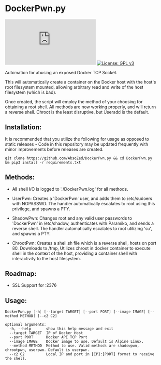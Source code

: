 # DockerPwn.py
[![GitHub release](https://img.shields.io/github/v/release/AbsoZed/DockerPwn.py)](https://GitHub.com/AbsoZed/DockerPwn.py/releases/)
[![License: GPL v3](https://img.shields.io/badge/License-GPLv3-blue.svg)](https://www.gnu.org/licenses/gpl-3.0)


Automation for abusing an exposed Docker TCP Socket.

This will automatically create a container on the Docker host with the host's root filesystem mounted,
allowing arbitrary read and write of the host filesystem (which is bad).

Once created, the script will employ the method of your choosing for obtaining a root shell. All methods are
now working properly, and will return a reverse shell. Chroot is the least disruptive, but Useradd is the default.

## Installation:

It is recommended that you utilize the following for usage as opposed to static releases - Code in this repository may be updated frequently with minor improvements before releases are created.

``` git clone https://github.com/AbsoZed/DockerPwn.py && cd DockerPwn.py && pip3 install -r requirements.txt ```


## Methods:

- All shell I/O is logged to './DockerPwn.log' for all methods.

- UserPwn: Creates a 'DockerPwn' user, and adds them to /etc/sudoers with NOPASSWD. The handler automatically escalates to
           root using this privilege, and spawns a PTY.

- ShadowPwn: Changes root and any valid user passwords to 'DockerPwn' in /etc/shadow, authenticates with Paramiko, 
             and sends a reverse shell. The handler automatically escalates to root utilizing 'su', and spawns a PTY.

- ChrootPwn: Creates a shell.sh file which is a reverse shell, hosts on port 80. Downloads to /tmp, 
             Utilizes chroot in docker container to execute shell in the context of the host, providing 
             a container shell with interactivity to the host filesystem.

## Roadmap:
 
- SSL Support for :2376

## Usage:
```
DockerPwn.py [-h] [--target TARGET] [--port PORT] [--image IMAGE] [--method METHOD] [--c2 C2]

optional arguments:
  -h, --help       show this help message and exit
  --target TARGET  IP of Docker Host
  --port PORT      Docker API TCP Port
  --image IMAGE    Docker image to use. Default is Alpine Linux.
  --method METHOD  Method to use. Valid methods are shadowpwn, chrootpwn, userpwn. Default is userpwn.
  --c2 C2          Local IP and port in [IP]:[PORT] format to receive the shell.
